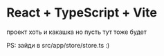 # React + TypeScript + Vite

проект хоть и какашка но пусть тут тоже будет

PS: зайди  в src/app/store/store.ts :)